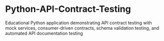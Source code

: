 # Python-API-Contract-Testing
Educational Python application demonstrating API contract testing with mock services, consumer-driven contracts, schema validation testing, and automated API documentation testing
